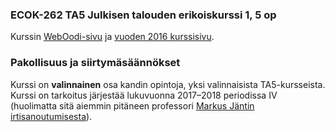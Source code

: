 ### ECOK-262 TA5 Julkisen talouden erikoiskurssi 1, 5 op 

Kurssin [WebOodi-sivu](https://weboodi.helsinki.fi/hy/opintjakstied.jsp?OpinKohd=119324820) ja [vuoden 2016 kurssisivu](https://courses.helsinki.fi/fi/70325/115905769).

### Pakollisuus ja siirtymäsäännökset

Kurssi on **valinnainen** osa kandin opintoja, yksi valinnaisista TA5-kursseista. Kurssi on tarkoitus järjestää lukuvuonna 2017–2018 periodissa IV (huolimatta sitä aiemmin pitäneen professori [Markus Jäntin irtisanoutumisesta](https://www.uusisuomi.fi/kotimaa/221362-professorilta-taystyrmays-lukukausimaksuille-yliopistoille-tulee-suuri-kiusaus-ottaa)).